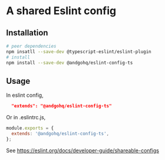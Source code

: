 # A shared Eslint config

## Installation

```sh
# peer dependencies
npm insatll --save-dev @typescript-eslint/eslint-plugin
# install
npm install --save-dev @andgohq/eslint-config-ts
```

## Usage

In eslint config,

```json
  "extends": "@andgohq/eslint-config-ts"
```

Or in .eslintrc.js,

```js
module.exports = {
  extends: '@andgohq/eslint-config-ts',
};
```

See <https://eslint.org/docs/developer-guide/shareable-configs>
